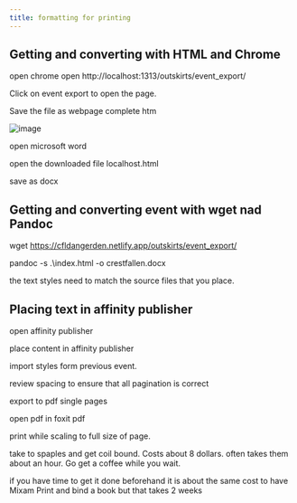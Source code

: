 ```yaml
---
title: formatting for printing
---
```


## Getting and converting with HTML and Chrome

open chrome open http://localhost:1313/outskirts/event_export/

Click on event export to open the page.

Save the file as webpage complete htm

![image](/images/save_dialog.png)

open microsoft word

open the downloaded file localhost.html

save as docx 

## Getting and converting event with wget nad Pandoc

wget https://cfldangerden.netlify.app/outskirts/event_export/

pandoc -s .\index.html -o crestfallen.docx

the text styles need to match the source files that you place. 



## Placing text in affinity publisher

open affinity publisher

place content in affinity publisher

import styles form previous event. 

review spacing to ensure that all pagination is correct

export to pdf single pages

open pdf in foxit pdf

print while scaling to full size of page. 

take to spaples and get coil bound. Costs about 8 dollars. often takes them about an hour. Go get a coffee while you wait. 

if you have time to get it done beforehand it is about the same cost to have Mixam Print and bind a book but that takes 2 weeks 